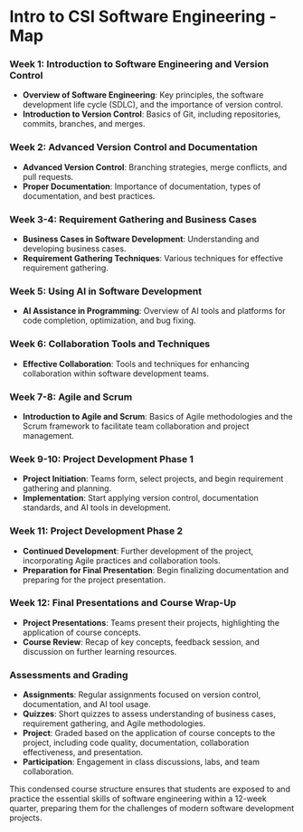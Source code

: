 # Intro to CSI Software Engineering - Map

### Week 1: Introduction to Software Engineering and Version Control
- **Overview of Software Engineering**: Key principles, the software development life cycle (SDLC), and the importance of version control.
- **Introduction to Version Control**: Basics of Git, including repositories, commits, branches, and merges.

### Week 2: Advanced Version Control and Documentation
- **Advanced Version Control**: Branching strategies, merge conflicts, and pull requests.
- **Proper Documentation**: Importance of documentation, types of documentation, and best practices.

### Week 3-4: Requirement Gathering and Business Cases
- **Business Cases in Software Development**: Understanding and developing business cases.
- **Requirement Gathering Techniques**: Various techniques for effective requirement gathering.

### Week 5: Using AI in Software Development
- **AI Assistance in Programming**: Overview of AI tools and platforms for code completion, optimization, and bug fixing.

### Week 6: Collaboration Tools and Techniques
- **Effective Collaboration**: Tools and techniques for enhancing collaboration within software development teams.

### Week 7-8: Agile and Scrum
- **Introduction to Agile and Scrum**: Basics of Agile methodologies and the Scrum framework to facilitate team collaboration and project management.

### Week 9-10: Project Development Phase 1
- **Project Initiation**: Teams form, select projects, and begin requirement gathering and planning.
- **Implementation**: Start applying version control, documentation standards, and AI tools in development.

### Week 11: Project Development Phase 2
- **Continued Development**: Further development of the project, incorporating Agile practices and collaboration tools.
- **Preparation for Final Presentation**: Begin finalizing documentation and preparing for the project presentation.

### Week 12: Final Presentations and Course Wrap-Up
- **Project Presentations**: Teams present their projects, highlighting the application of course concepts.
- **Course Review**: Recap of key concepts, feedback session, and discussion on further learning resources.

### Assessments and Grading
- **Assignments**: Regular assignments focused on version control, documentation, and AI tool usage.
- **Quizzes**: Short quizzes to assess understanding of business cases, requirement gathering, and Agile methodologies.
- **Project**: Graded based on the application of course concepts to the project, including code quality, documentation, collaboration effectiveness, and presentation.
- **Participation**: Engagement in class discussions, labs, and team collaboration.

This condensed course structure ensures that students are exposed to and practice the essential skills of software engineering within a 12-week quarter, preparing them for the challenges of modern software development projects.

